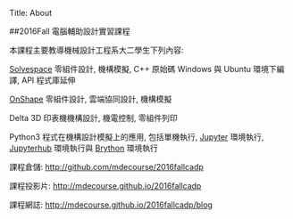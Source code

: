 Title: About

##2016Fall 電腦輔助設計實習課程

本課程主要教導機械設計工程系大二學生下列內容:

<a href="http://solvespace.com/">Solvespace</a> 零組件設計, 機構模擬, C++ 原始碼 Windows 與 Ubuntu 環境下編譯, API 程式庫延伸

<a href="https://www.onshape.com/">OnShape</a> 零組件設計, 雲端協同設計, 機構模擬

Delta 3D 印表機機構設計, 機電控制, 零組件列印

Python3 程式在機構設計模擬上的應用, 包括單機執行, <a href="http://jupyter.org/">Jupyter</a> 環境執行, <a href="https://github.com/jupyterhub/jupyterhub">Jupyterhub</a> 環境執行與 <a href="https://brython.info/">Brython</a> 環境執行

課程倉儲: <a href="http://github.com/mdecourse/2016fallcadp">http://github.com/mdecourse/2016fallcadp</a>

課程投影片: <a href="http://mdecourse.github.io/2016fallcadp">http://mdecourse.github.io/2016fallcadp</a>

課程網誌: <a href="http://mdecourse.github.io/2016fallcadp/blog">http://mdecourse.github.io/2016fallcadp/blog</a>








